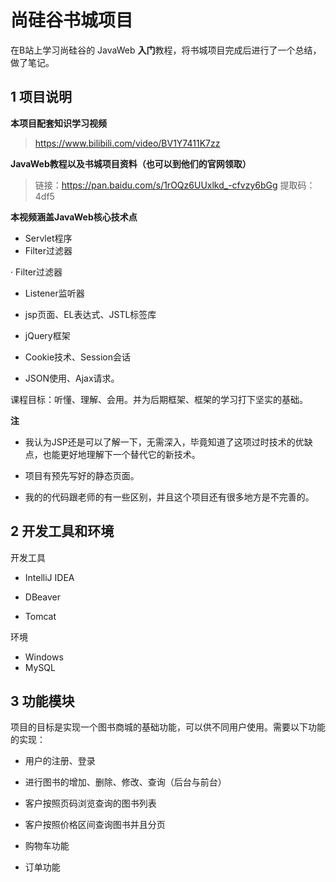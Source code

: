 # 尚硅谷书城项目

在B站上学习尚硅谷的 JavaWeb **入门**教程，将书城项目完成后进行了一个总结，做了笔记。





## 1 项目说明

**本项目配套知识学习视频**

> https://www.bilibili.com/video/BV1Y7411K7zz



**JavaWeb教程以及书城项目资料（也可以到他们的官网领取）**

> 链接：https://pan.baidu.com/s/1rOQz6UUxlkd_-cfvzy6bGg 
> 提取码：4df5





**本视频涵盖JavaWeb核心技术点**

- Servlet程序
- Filter过滤器

· Filter过滤器

- Listener监听器

- jsp页面、EL表达式、JSTL标签库

- jQuery框架

- Cookie技术、Session会话

- JSON使用、Ajax请求。

课程目标：听懂、理解、会用。并为后期框架、框架的学习打下坚实的基础。



**注**

- 我认为JSP还是可以了解一下，无需深入，毕竟知道了这项过时技术的优缺点，也能更好地理解下一个替代它的新技术。

- 项目有预先写好的静态页面。

- 我的的代码跟老师的有一些区别，并且这个项目还有很多地方是不完善的。













## 2 开发工具和环境

开发工具

- IntelliJ IDEA
- DBeaver

- Tomcat



环境

- Windows
- MySQL











## 3 功能模块

项目的目标是实现一个图书商城的基础功能，可以供不同用户使用。需要以下功能的实现：

- 用户的注册、登录

- 进行图书的增加、删除、修改、查询（后台与前台）

- 客户按照页码浏览查询的图书列表

- 客户按照价格区间查询图书并且分页

- 购物车功能

- 订单功能

